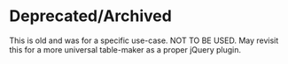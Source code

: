 # Deprecated/Archived

This is old and was for a specific use-case. NOT TO BE USED.
May revisit this for a more universal table-maker as a proper jQuery plugin.

